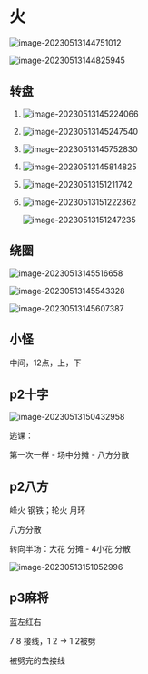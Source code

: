 # 火

![image-20230513144751012](./%E6%9E%81%E7%81%AB.assets/image-20230513144751012.png)

![image-20230513144825945](./%E6%9E%81%E7%81%AB.assets/image-20230513144825945.png)

## 转盘

1. ![image-20230513145224066](./%E6%9E%81%E7%81%AB.assets/image-20230513145224066.png)

2. ![image-20230513145247540](./%E6%9E%81%E7%81%AB.assets/image-20230513145247540.png)

3. ![image-20230513145752830](./%E6%9E%81%E7%81%AB.assets/image-20230513145752830.png)

4. ![image-20230513145814825](./%E6%9E%81%E7%81%AB.assets/image-20230513145814825.png)

5. ![image-20230513151211742](./%E6%9E%81%E7%81%AB.assets/image-20230513151211742.png)

6. ![image-20230513151222362](./%E6%9E%81%E7%81%AB.assets/image-20230513151222362.png)

   ![image-20230513151247235](./%E6%9E%81%E7%81%AB.assets/image-20230513151247235.png)

## 绕圈

![image-20230513145516658](./%E6%9E%81%E7%81%AB.assets/image-20230513145516658.png)

![image-20230513145543328](./%E6%9E%81%E7%81%AB.assets/image-20230513145543328.png)

![image-20230513145607387](./%E6%9E%81%E7%81%AB.assets/image-20230513145607387.png)

## 小怪

中间，12点，上，下

## p2十字

![image-20230513150432958](./%E6%9E%81%E7%81%AB.assets/image-20230513150432958.png)

逃课：

第一次一样 - 场中分摊 - 八方分散

## p2八方

峰火 钢铁；轮火 月环

八方分散

转向半场：大花 分摊 - 4小花 分散

![image-20230513151052996](./%E6%9E%81%E7%81%AB.assets/image-20230513151052996.png)

## p3麻将

蓝左红右

7 8 接线，1 2 -> 1 2被劈

被劈完的去接线